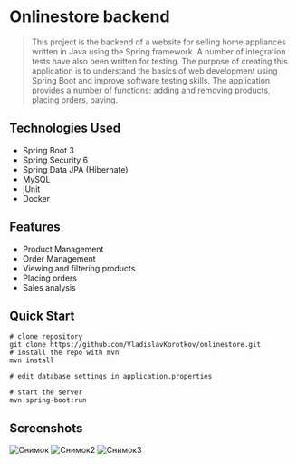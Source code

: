 # Onlinestore backend

> This project is the backend of a website for selling home appliances written in Java using the Spring framework. A number of integration tests have also been written for testing. The purpose of creating this application is to understand the basics of web development using Spring Boot and improve software testing skills. The application provides a number of functions: adding and removing products, placing orders, paying.

## Technologies Used
- Spring Boot 3
- Spring Security 6
- Spring Data JPA (Hibernate)
- MySQL
- jUnit
- Docker

## Features
- Product Management
- Order Management
- Viewing and filtering products
- Placing orders
- Sales analysis


## Quick Start
```
# clone repository
git clone https://github.com/VladislavKorotkov/onlinestore.git
# install the repo with mvn
mvn install

# edit database settings in application.properties

# start the server
mvn spring-boot:run
```

## Screenshots
![Снимок](https://github.com/VladislavKorotkov/onlinestore/assets/146270174/ffaf99a7-af26-40a4-94e3-f4815fb7c38b)
![Снимок2](https://github.com/VladislavKorotkov/onlinestore/assets/146270174/9c66ec60-7af1-4e4f-8457-fc3deafe3368)
![Снимок3](https://github.com/VladislavKorotkov/onlinestore/assets/146270174/f46233b5-6438-4de4-81c8-668de8b7d441)

